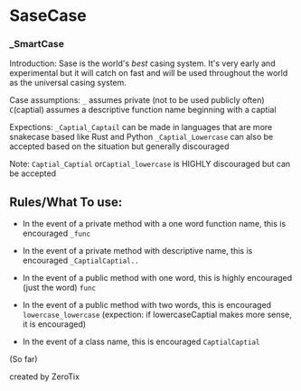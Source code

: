 # SaseCase
### _SmartCase

Introduction: Sase is the world's *best* casing system. It's very early and experimental but it will catch on fast and will be used throughout the world as the universal casing system.  

Case assumptions: 
``_`` assumes private (not to be used publicly often)
``C``(captial) assumes a descriptive function name beginning with a captial

Expections:
``_Captial_Captail`` can be made in languages that are more snakecase based like Rust and Python 
``_Captial_Lowercase`` can also be accepted based on the situation but generally discouraged


Note: ``Captial_Captial`` or``Captial_lowercase``  is HIGHLY discouraged but can be accepted

Rules/What To use:
---------------------------------------
- In the event of a private method with a one word function name, this is encouraged ``_func``

- In the event of a private method with descriptive name, this is encouraged ``_CaptialCaptial..``

- In the event of a public method with one word, this is highly encouraged (just the word) ``func``

- In the event of a public method with two words, this is encouraged ``lowercase_lowercase`` (expection: if lowercaseCaptial makes more sense, it is encouraged)

- In the event of a class name, this is encouraged ``CaptialCaptial``

(So far)

created by ZeroTix
